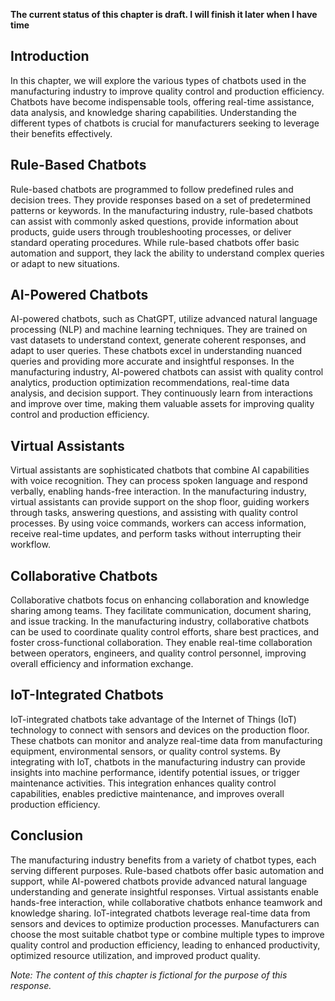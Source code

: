 **The current status of this chapter is draft. I will finish it later when I have time**

Introduction
------------

In this chapter, we will explore the various types of chatbots used in the manufacturing industry to improve quality control and production efficiency. Chatbots have become indispensable tools, offering real-time assistance, data analysis, and knowledge sharing capabilities. Understanding the different types of chatbots is crucial for manufacturers seeking to leverage their benefits effectively.

Rule-Based Chatbots
-------------------

Rule-based chatbots are programmed to follow predefined rules and decision trees. They provide responses based on a set of predetermined patterns or keywords. In the manufacturing industry, rule-based chatbots can assist with commonly asked questions, provide information about products, guide users through troubleshooting processes, or deliver standard operating procedures. While rule-based chatbots offer basic automation and support, they lack the ability to understand complex queries or adapt to new situations.

AI-Powered Chatbots
-------------------

AI-powered chatbots, such as ChatGPT, utilize advanced natural language processing (NLP) and machine learning techniques. They are trained on vast datasets to understand context, generate coherent responses, and adapt to user queries. These chatbots excel in understanding nuanced queries and providing more accurate and insightful responses. In the manufacturing industry, AI-powered chatbots can assist with quality control analytics, production optimization recommendations, real-time data analysis, and decision support. They continuously learn from interactions and improve over time, making them valuable assets for improving quality control and production efficiency.

Virtual Assistants
------------------

Virtual assistants are sophisticated chatbots that combine AI capabilities with voice recognition. They can process spoken language and respond verbally, enabling hands-free interaction. In the manufacturing industry, virtual assistants can provide support on the shop floor, guiding workers through tasks, answering questions, and assisting with quality control processes. By using voice commands, workers can access information, receive real-time updates, and perform tasks without interrupting their workflow.

Collaborative Chatbots
----------------------

Collaborative chatbots focus on enhancing collaboration and knowledge sharing among teams. They facilitate communication, document sharing, and issue tracking. In the manufacturing industry, collaborative chatbots can be used to coordinate quality control efforts, share best practices, and foster cross-functional collaboration. They enable real-time collaboration between operators, engineers, and quality control personnel, improving overall efficiency and information exchange.

IoT-Integrated Chatbots
-----------------------

IoT-integrated chatbots take advantage of the Internet of Things (IoT) technology to connect with sensors and devices on the production floor. These chatbots can monitor and analyze real-time data from manufacturing equipment, environmental sensors, or quality control systems. By integrating with IoT, chatbots in the manufacturing industry can provide insights into machine performance, identify potential issues, or trigger maintenance activities. This integration enhances quality control capabilities, enables predictive maintenance, and improves overall production efficiency.

Conclusion
----------

The manufacturing industry benefits from a variety of chatbot types, each serving different purposes. Rule-based chatbots offer basic automation and support, while AI-powered chatbots provide advanced natural language understanding and generate insightful responses. Virtual assistants enable hands-free interaction, while collaborative chatbots enhance teamwork and knowledge sharing. IoT-integrated chatbots leverage real-time data from sensors and devices to optimize production processes. Manufacturers can choose the most suitable chatbot type or combine multiple types to improve quality control and production efficiency, leading to enhanced productivity, optimized resource utilization, and improved product quality.

*Note: The content of this chapter is fictional for the purpose of this response.*
